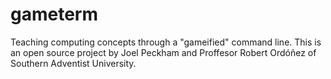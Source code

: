# gameterm
Teaching computing concepts through a "gameified" command line. 
This is an open source project by Joel Peckham and Proffesor Robert Ordóñez of Southern Adventist University.
